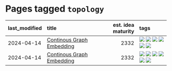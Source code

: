 # Pages tagged `topology`

|last_modified|title|est. idea maturity|tags
|:---|:---|---:|:---|
|2024-04-14|[Continous Graph Embedding](../semantic_space_geometry.md)|2332|[![](https://img.shields.io/badge/tag-differential_geometry-c92725)](../tags/differential_geometry.md) [![](https://img.shields.io/badge/tag-experimental-496a1)](../tags/experimental.md) [![](https://img.shields.io/badge/tag-gnn-43d799)](../tags/gnn.md) [![](https://img.shields.io/badge/tag-ricci_tensor-d548d8)](../tags/ricci_tensor.md) [![](https://img.shields.io/badge/tag-riemannian_geometry-98b52b)](../tags/riemannian_geometry.md) [![](https://img.shields.io/badge/tag-topology-7fe3bd)](../tags/topology.md)|
|2024-04-14|[Continous Graph Embedding](../continuous_graph_embedding.md)|2332|[![](https://img.shields.io/badge/tag-differential_geometry-c92725)](../tags/differential_geometry.md) [![](https://img.shields.io/badge/tag-experimental-496a1)](../tags/experimental.md) [![](https://img.shields.io/badge/tag-gnn-43d799)](../tags/gnn.md) [![](https://img.shields.io/badge/tag-ricci_tensor-d548d8)](../tags/ricci_tensor.md) [![](https://img.shields.io/badge/tag-riemannian_geometry-98b52b)](../tags/riemannian_geometry.md) [![](https://img.shields.io/badge/tag-topology-7fe3bd)](../tags/topology.md)|